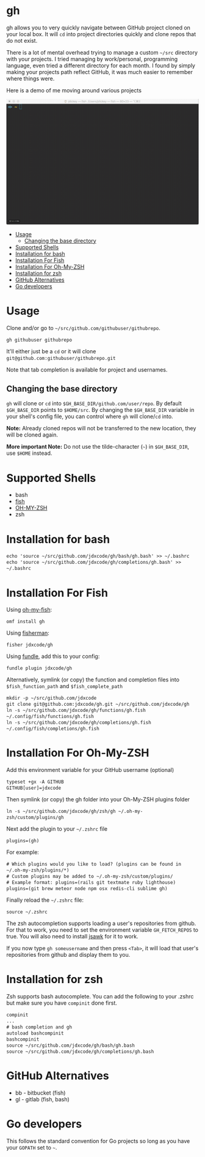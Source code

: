 gh
==

gh allows you to very quickly navigate between GitHub project cloned on your
local box. It will `cd` into project directories quickly and clone repos that do
not exist.

There is a lot of mental overhead trying to manage a custom `~/src` directory with your projects. I tried managing by work/personal, programming language, even tried a different directory for each month. I found by simply making your projects path reflect GitHub, it was much easier to remember where things were.

Here is a demo of me moving around various projects

![demo](demo.gif)

<!-- toc -->

- [Usage](#usage)
  * [Changing the base directory](#changing-the-base-directory)
- [Supported Shells](#supported-shells)
- [Installation for bash](#installation-for-bash)
- [Installation For Fish](#installation-for-fish)
- [Installation For Oh-My-ZSH](#installation-for-oh-my-zsh)
- [Installation for zsh](#installation-for-zsh)
- [GitHub Alternatives](#github-alternatives)
- [Go developers](#go-developers)

<!-- tocstop -->

Usage
=====

Clone and/or go to `~/src/github.com/githubuser/githubrepo`.

```
gh githubuser githubrepo
```

It'll either just be a `cd` or it will clone `git@github.com:githubuser/githubrepo.git`

Note that tab completion is available for project and usernames.

## Changing the base directory
`gh` will clone or `cd` into `$GH_BASE_DIR/github.com/user/repo`.
By default `$GH_BASE_DIR` points to `$HOME/src`. By changing the `$GH_BASE_DIR` variable in your shell's config file, you can control where `gh` will clone/`cd` into.

**Note:** Already cloned repos will not be transferred to the new location, they will be cloned again.

**More important Note:** Do not use the tilde-character (`~`) in `$GH_BASE_DIR`, use `$HOME` instead.

Supported Shells
================

* bash
* [fish](http://fishshell.com/)
* [OH-MY-ZSH](http://ohmyz.sh/)
* zsh

Installation for bash
=====================

```
echo 'source ~/src/github.com/jdxcode/gh/bash/gh.bash' >> ~/.bashrc
echo 'source ~/src/github.com/jdxcode/gh/completions/gh.bash' >> ~/.bashrc
```

Installation For Fish
=====================

Using [oh-my-fish](https://github.com/oh-my-fish/oh-my-fish):

```
omf install gh
```

Using [fisherman](https://github.com/fisherman/fisherman):

```
fisher jdxcode/gh
```

Using [fundle](https://github.com/danhper/fundle), add this to your config:

```
fundle plugin jdxcode/gh
```


Alternatively, symlink (or copy) the function and completion files into `$fish_function_path` and `$fish_complete_path`

    mkdir -p ~/src/github.com/jdxcode
    git clone git@github.com:jdxcode/gh.git ~/src/github.com/jdxcode/gh
    ln -s ~/src/github.com/jdxcode/gh/functions/gh.fish ~/.config/fish/functions/gh.fish
    ln -s ~/src/github.com/jdxcode/gh/completions/gh.fish ~/.config/fish/completions/gh.fish

Installation For Oh-My-ZSH
==========================

Add this environment variable for your GitHub username (optional)

    typeset +gx -A GITHUB
    GITHUB[user]=jdxcode

Then symlink (or copy) the gh folder into your Oh-My-ZSH plugins folder

    ln -s ~/src/github.com/jdxcode/gh/zsh/gh ~/.oh-my-zsh/custom/plugins/gh

Next add the plugin to your `~/.zshrc` file

    plugins=(gh)

For example:

```
# Which plugins would you like to load? (plugins can be found in ~/.oh-my-zsh/plugins/*)
# Custom plugins may be added to ~/.oh-my-zsh/custom/plugins/
# Example format: plugins=(rails git textmate ruby lighthouse)
plugins=(git brew meteor node npm osx redis-cli sublime gh)

```

Finally reload the `~/.zshrc` file:

    source ~/.zshrc

The zsh autocompletion supports loading a user's repositories from github. For that to work, you need to set the environment variable `GH_FETCH_REPOS` to true. You will also need to install [jsawk](https://github.com/micha/jsawk) for it to work.

If you now type `gh someusername` and then press `<Tab>`, it will load that user's repositories from github and display them to you.

Installation for zsh
==========================
Zsh supports bash autocomplete. You can add the following to your .zshrc but make sure you have `compinit` done first.
```
compinit
...
# bash completion and gh
autoload bashcompinit
bashcompinit
source ~/src/github.com/jdxcode/gh/bash/gh.bash
source ~/src/github.com/jdxcode/gh/completions/gh.bash
```

GitHub Alternatives
===================

* bb - bitbucket (fish)
* gl - gitlab (fish, bash)

Go developers
=============

This follows the standard convention for Go projects so long as you have your `GOPATH` set to `~`.
